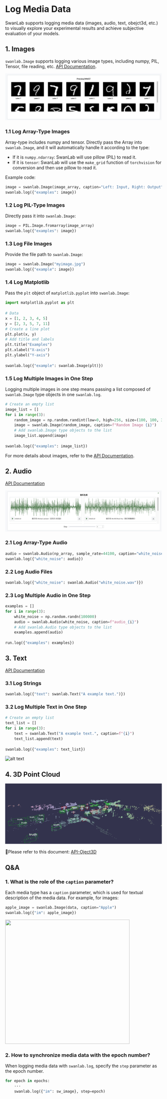 # Log Media Data

SwanLab supports logging media data (images, audio, text, obejct3d, etc.) to visually explore your experimental results and achieve subjective evaluation of your models.

## 1. Images

`swanlab.Image` supports logging various image types, including numpy, PIL, Tensor, file reading, etc. [API Documentation](/api/py-Image).

![](/assets/media-image-1.jpg)

### 1.1 Log Array-Type Images

Array-type includes numpy and tensor. Directly pass the Array into `swanlab.Image`, and it will automatically handle it according to the type:

- If it is `numpy.ndarray`: SwanLab will use pillow (PIL) to read it.
- If it is `tensor`: SwanLab will use the `make_grid` function of `torchvision` for conversion and then use pillow to read it.

Example code:

```python
image = swanlab.Image(image_array, caption="Left: Input, Right: Output")
swanlab.log({"examples": image})
```

### 1.2 Log PIL-Type Images

Directly pass it into `swanlab.Image`:

```python
image = PIL.Image.fromarray(image_array)
swanlab.log({"examples": image})
```

### 1.3 Log File Images

Provide the file path to `swanlab.Image`:

```python
image = swanlab.Image("myimage.jpg")
swanlab.log({"example": image})
```

### 1.4 Log Matplotlib

Pass the `plt` object of `matplotlib.pyplot` into `swanlab.Image`:

```python
import matplotlib.pyplot as plt

# Data
x = [1, 2, 3, 4, 5]
y = [2, 3, 5, 7, 11]
# Create a line plot
plt.plot(x, y)
# Add title and labels
plt.title("Examples")
plt.xlabel("X-axis")
plt.ylabel("Y-axis")

swanlab.log({"example": swanlab.Image(plt)})
```

### 1.5 Log Multiple Images in One Step

Logging multiple images in one step means passing a list composed of `swanlab.Image` type objects in one `swanlab.log`.

```python
# Create an empty list
image_list = []
for i in range(3):
    random_image = np.random.randint(low=0, high=256, size=(100, 100, 3))
    image = swanlab.Image(random_image, caption=f"Random Image {i}")
    # Add swanlab.Image type objects to the list
    image_list.append(image)

swanlab.log({"examples": image_list})
```

For more details about images, refer to the [API Documentation](/en/api/py-Image).

## 2. Audio

[API Documentation](/en/api/py-Audio)

![](/assets/media-audio-1.jpg)

### 2.1 Log Array-Type Audio

```python
audio = swanlab.Audio(np_array, sample_rate=44100, caption="white_noise")
swanlab.log({"white_noise": audio})
```

### 2.2 Log Audio Files

```python
swanlab.log({"white_noise": swanlab.Audio("white_noise.wav")})
```

### 2.3 Log Multiple Audio in One Step

```python
examples = []
for i in range(3):
    white_noise = np.random.randn(100000)
    audio = swanlab.Audio(white_noise, caption=f"audio_{i}")
    # Add swanlab.Audio type objects to the list
    examples.append(audio)

run.log({"examples": examples})
```

## 3. Text

[API Documentation](/en/api/py-Text)

### 3.1 Log Strings

```python
swanlab.log({"text": swanlab.Text("A example text.")})
```

### 3.2 Log Multiple Text in One Step

```python
# Create an empty list
text_list = []
for i in range(3):
    text = swanlab.Text("A example text.", caption=f"{i}")
    text_list.append(text)

swanlab.log({"examples": text_list})
```

![alt text](/assets/log-media-text.png)

## 4. 3D Point Cloud

![](/en/api/py-object3d/demo.png)

👀Please refer to this document: [API-Oject3D](/en/api/py-object3d)


## Q&A

### 1. What is the role of the `caption` parameter?

Each media type has a `caption` parameter, which is used for textual description of the media data. For example, for images:

```python
apple_image = swanlab.Image(data, caption="Apple")
swanlab.log({"im": apple_image})
```
<img src="/assets/log-media-image.png" width=400, height=400>

### 2. How to synchronize media data with the epoch number?

When logging media data with `swanlab.log`, specify the `step` parameter as the epoch number.

```python
for epoch in epochs:
    ···
    swanlab.log({"im": sw_image}, step=epoch)
```
